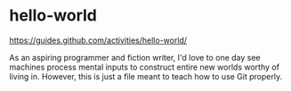 # hello-world
https://guides.github.com/activities/hello-world/

As an aspiring programmer and fiction writer, I'd love to one day see machines process mental inputs to construct entire new worlds worthy of living in.
However, this is just a file meant to teach how to use Git properly.
